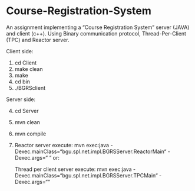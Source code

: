 # Course-Registration-System
An assignment implementing a “Course Registration System” server (JAVA) and client (c++). Using Binary communication protocol, Thread-Per-Client (TPC) and  Reactor server.


Client side:

  1) cd Client
  2) make clean
  3) make
  8) cd bin
  9) ./BGRSclient <host> <port>

  
Server side:
  
  4) cd Server
  5) mvn clean
  6) mvn compile
  7) Reactor server execute:
         mvn exec:java -Dexec.mainClass=“bgu.spl.net.impl.BGRSServer.ReactorMain“ -Dexec.args=“<port> <number of thread>“
     or:
  
     Thread per client server execute:
          mvn exec:java -Dexec.mainClass=“bgu.spl.net.impl.BGRSServer.TPCMain“ -Dexec.args=“<port>“
  
  
